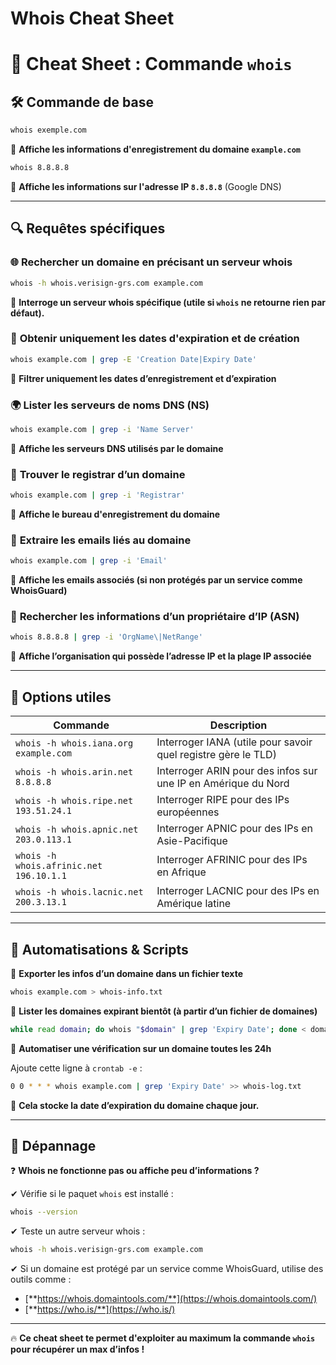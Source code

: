 # Whois Cheat Sheet

# 📌 Cheat Sheet : Commande `whois`

## 🛠 Commande de base

```bash
whois exemple.com
```

📌 **Affiche les informations d'enregistrement du domaine `example.com`**

```bash
whois 8.8.8.8

```

📌 **Affiche les informations sur l'adresse IP `8.8.8.8`** (Google DNS)

---

## 🔍 **Requêtes spécifiques**

### 🌐 **Rechercher un domaine en précisant un serveur whois**

```bash
whois -h whois.verisign-grs.com example.com

```

📌 **Interroge un serveur whois spécifique (utile si `whois` ne retourne rien par défaut).**

### 📌 **Obtenir uniquement les dates d'expiration et de création**

```bash
whois example.com | grep -E 'Creation Date|Expiry Date'

```

📌 **Filtrer uniquement les dates d’enregistrement et d’expiration**

### 🌍 **Lister les serveurs de noms DNS (NS)**

```bash
whois example.com | grep -i 'Name Server'

```

📌 **Affiche les serveurs DNS utilisés par le domaine**

### 🔗 **Trouver le registrar d’un domaine**

```bash
whois example.com | grep -i 'Registrar'

```

📌 **Affiche le bureau d'enregistrement du domaine**

### 📧 **Extraire les emails liés au domaine**

```bash
whois example.com | grep -i 'Email'

```

📌 **Affiche les emails associés (si non protégés par un service comme WhoisGuard)**

### 🚀 **Rechercher les informations d’un propriétaire d’IP (ASN)**

```bash
whois 8.8.8.8 | grep -i 'OrgName\|NetRange'

```

📌 **Affiche l’organisation qui possède l’adresse IP et la plage IP associée**

---

## 🔧 **Options utiles**

| Commande | Description |
| --- | --- |
| `whois -h whois.iana.org example.com` | Interroger IANA (utile pour savoir quel registre gère le TLD) |
| `whois -h whois.arin.net 8.8.8.8` | Interroger ARIN pour des infos sur une IP en Amérique du Nord |
| `whois -h whois.ripe.net 193.51.24.1` | Interroger RIPE pour des IPs européennes |
| `whois -h whois.apnic.net 203.0.113.1` | Interroger APNIC pour des IPs en Asie-Pacifique |
| `whois -h whois.afrinic.net 196.10.1.1` | Interroger AFRINIC pour des IPs en Afrique |
| `whois -h whois.lacnic.net 200.3.13.1` | Interroger LACNIC pour des IPs en Amérique latine |

---

## 🚀 **Automatisations & Scripts**

🔹 **Exporter les infos d’un domaine dans un fichier texte**

```bash
whois example.com > whois-info.txt

```

🔹 **Lister les domaines expirant bientôt (à partir d’un fichier de domaines)**

```bash
while read domain; do whois "$domain" | grep 'Expiry Date'; done < domaines.txt

```

🔹 **Automatiser une vérification sur un domaine toutes les 24h**

Ajoute cette ligne à `crontab -e` :

```bash
0 0 * * * whois example.com | grep 'Expiry Date' >> whois-log.txt

```

📌 **Cela stocke la date d’expiration du domaine chaque jour.**

---

## 🚨 **Dépannage**

❓ **Whois ne fonctionne pas ou affiche peu d’informations ?**

✔ Vérifie si le paquet `whois` est installé :

```bash
whois --version

```

✔ Teste un autre serveur whois :

```bash
whois -h whois.verisign-grs.com example.com

```

✔ Si un domaine est protégé par un service comme WhoisGuard, utilise des outils comme :

- [**https://whois.domaintools.com/**](https://whois.domaintools.com/)
- [**https://who.is/**](https://who.is/)

---

🔥 **Ce cheat sheet te permet d'exploiter au maximum la commande `whois` pour récupérer un max d’infos !**

```

```
